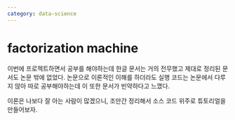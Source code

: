 ```yaml
---
category: data-science
---
```



# factorization machine

이번에 프로젝트하면서 공부를 해야하는데 한글 문서는 거의 전무했고 제대로 정리된 문서도 논문 밖에 없었다. 논문으로 이론적인 이해를 하더라도 실행 코드는 논문에서 다루지 않아 따로 공부해야하는데 이 또한 문서가 빈약하다고 느꼈다.  

이론은 나보다 잘 아는 사람이 많겠으니, 조만간 정리해서 소스 코드 위주로 튜토리얼을 만들어보자.
